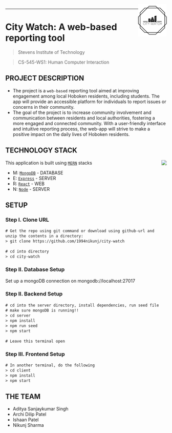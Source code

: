 <img src="src/assets/logo.png" align="right" height=100/>

----
# City Watch: A web-based reporting tool


> Stevens Institute of Technology

> CS-545-WS1: Human Computer Interaction

## PROJECT DESCRIPTION
- The project is a `web-based` reporting tool aimed at improving engagement among local Hoboken residents, including students. The app will provide an accessible platform for individuals to report issues or concerns in their community.
- The goal of the project is to increase community involvement and communication between residents and local authorities, fostering a more engaged and connected community. With a user-friendly interface and intuitive reporting process, the web-app will strive to make a positive impact on the daily lives of Hoboken residents.

## TECHNOLOGY STACK

This application is built using [`MERN`](https://www.mongodb.com/mern-stack) stacks
<img src="https://user-images.githubusercontent.com/51209322/208287963-5735fb30-281d-4b93-8c20-bfca6f1403d6.png" align="right" height=150/>
- M: [`MongoDB`](https://www.mongodb.com/) - DATABASE
- E: [`Express`](https://www.mongodb.com/) - SERVER
- R: [`React`](https://www.mongodb.com/) - WEB
- N: [`Node`](https://www.mongodb.com/) - SERVER

## SETUP

### Step I. Clone URL
```shell
# Get the repo using git command or download using github-url and unzip the contents in a directory:
> git clone https://github.com/1994nikunj/city-watch

# cd into directory
> cd city-watch
```
### Step II. Database Setup
Set up a mongoDB connection on mongodb://localhost:27017

### Step II. Backend Setup
```shell
# cd into the server directory, install dependencies, run seed file
# make sure mongoDB is running!!
> cd server
> npm install
> npm run seed
> npm start

# Leave this terminal open
```

### Step III. Frontend Setup
```shell
# In another terminal, do the following
> cd client
> npm install
> npm start
```

## THE TEAM
- Aditya Sanjaykumar Singh
- Archi Dilip Patel
- Ishaan Patel
- Nikunj Sharma
